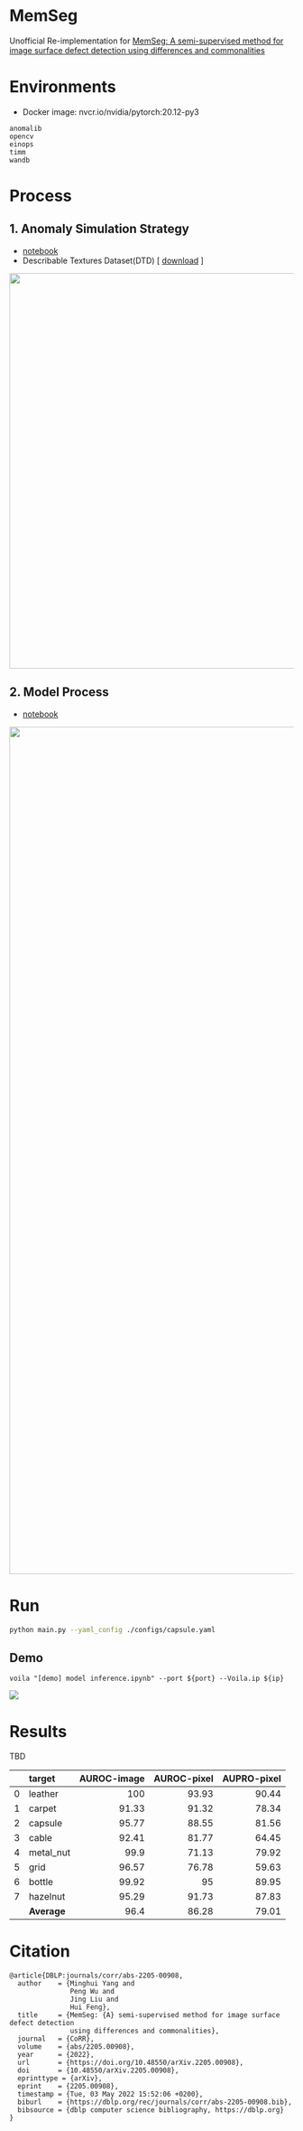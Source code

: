 # MemSeg
Unofficial Re-implementation for [MemSeg: A semi-supervised method for image surface defect detection using differences and commonalities](https://arxiv.org/abs/2205.00908)

# Environments

- Docker image: nvcr.io/nvidia/pytorch:20.12-py3

```
anomalib
opencv
einops
timm
wandb
```


# Process

## 1. Anomaly Simulation Strategy 

- [notebook](https://github.com/TooTouch/MemSeg/blob/main/%5Bexample%5D%20anomaly_simulation_strategy.ipynb)
- Describable Textures Dataset(DTD) [ [download](https://www.google.com/search?q=dtd+texture+dataset&rlz=1C5CHFA_enKR999KR999&oq=dtd+texture+dataset&aqs=chrome..69i57j69i60.2253j0j7&sourceid=chrome&ie=UTF-8) ]

<p align='center'>
    <img width='700' src='https://user-images.githubusercontent.com/37654013/198960273-ba763f40-6b30-42e3-ab2c-a8e632df63e9.png'>
</p>

## 2. Model Process 

- [notebook](https://github.com/TooTouch/MemSeg/blob/main/%5Bexample%5D%20model%20overview.ipynb)

<p align='center'>
    <img width='1500' src='https://user-images.githubusercontent.com/37654013/198960086-fdbf39df-f680-4510-b94b-48341836f960.png'>
</p>


# Run

```bash
python main.py --yaml_config ./configs/capsule.yaml
```

## Demo

```
voila "[demo] model inference.ipynb" --port ${port} --Voila.ip ${ip}
```

![](https://github.com/TooTouch/MemSeg/blob/main/assets/memseg.gif)

# Results

TBD

|    | target    |   AUROC-image |   AUROC-pixel |   AUPRO-pixel |
|---:|:----------|--------------:|--------------:|--------------:|
|  0 | leather   |        100    |         93.93 |         90.44 |
|  1 | carpet    |         91.33 |         91.32 |         78.34 |
|  2 | capsule   |         95.77 |         88.55 |         81.56 |
|  3 | cable     |         92.41 |         81.77 |         64.45 |
|  4 | metal_nut |         99.9  |         71.13 |         79.92 |
|  5 | grid      |         96.57 |         76.78 |         59.63 |
|  6 | bottle    |         99.92 |         95    |         89.95 |
|  7 | hazelnut  |         95.29 |         91.73 |         87.83 |
|    | **Average**   |         96.4  |         86.28 |         79.01 |

# Citation

```
@article{DBLP:journals/corr/abs-2205-00908,
  author    = {Minghui Yang and
               Peng Wu and
               Jing Liu and
               Hui Feng},
  title     = {MemSeg: {A} semi-supervised method for image surface defect detection
               using differences and commonalities},
  journal   = {CoRR},
  volume    = {abs/2205.00908},
  year      = {2022},
  url       = {https://doi.org/10.48550/arXiv.2205.00908},
  doi       = {10.48550/arXiv.2205.00908},
  eprinttype = {arXiv},
  eprint    = {2205.00908},
  timestamp = {Tue, 03 May 2022 15:52:06 +0200},
  biburl    = {https://dblp.org/rec/journals/corr/abs-2205-00908.bib},
  bibsource = {dblp computer science bibliography, https://dblp.org}
}
```
